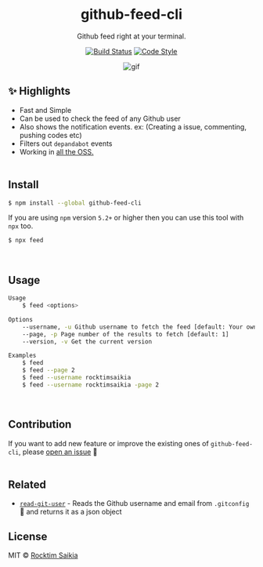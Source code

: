 <p align="center">
  <h1 align="center">github-feed-cli</h1>
  <p align="center">Github feed right at your terminal.<p>
  <p align="center">
	<a href="https://travis-ci.com/rocktimsaikia/github-feed-cli"><img src="https://travis-ci.com/RocktimSaikia/github-feed-cli.svg?branch=master" alt="Build Status"></a>
	<a href="https://www.npmjs.com/package/github-feed-cli"><img src="https://img.shields.io/npm/dt/github-feed-cli.svg" alt="Code Style"></a>
</p>
</p>
<p align="center"><img src="https://raw.githack.com/RocktimSaikia/github-feed-cli/master/demo.gif" alt="gif"></p>

## :sparkles: Highlights

- Fast and Simple
- Can be used to check the feed of any Github user
- Also shows the notification events. ex: (Creating a issue, commenting, pushing codes etc)
- Filters out `depandabot` events
- Working in [all the OSS.](https://github.com/RocktimSaikia/github-feed-cli/runs/1241472881)
  <br><br>

## Install

```bash
$ npm install --global github-feed-cli
```

If you are using `npm` version `5.2+` or higher then you can use this tool with `npx` too.

```bash
$ npx feed
```

<br>

## Usage

```bash
Usage
	$ feed <options>

Options
	--username, -u Github username to fetch the feed [default: Your own git username]
	--page, -p Page number of the results to fetch [default: 1]
	--version, -v Get the current version

Examples
	$ feed
    $ feed --page 2
	$ feed --username rocktimsaikia
	$ feed --username rocktimsaikia -page 2
```

<br>

## Contribution

If you want to add new feature or improve the existing ones of `github-feed-cli`, please [open an issue](https://github.com/rocktimsaikia/github-feed-cli/issues/new) :rocket:<br>
<br>

## Related

- [`read-git-user`](https://github.com/rocktimsaikia/read-git-user) - Reads the Github username and email from `.gitconfig` :wrench: and returns it as a json object
  <br>

## License

MIT © [Rocktim Saikia](https://rocktim.xyz)
